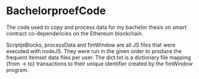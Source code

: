 # BachelorproefCode
The code used to copy and process data for my bachelor thesis on smart contract co-dependencies on the Ethereum blockchain.

ScriptjeBlocks, processData and fimWindow are all JS files that were executed with nodeJS. They were run in the given order to produce the frequent itemset data files per user.
The dict.txt is a dictionary file mapping {from -> to} transactions to their unique identifier created by the fimWindow program.
